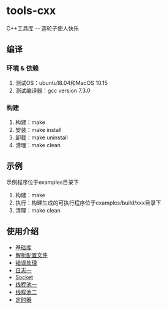 # tools-cxx
C++工具库 -- 造轮子使人快乐

## 编译
### 环境 & 依赖  
1. 测试OS：ubuntu18.04和MacOS 10.15  
2. 测试编译器：gcc version 7.3.0

### 构建  
1. 构建：make  
2. 安装：make install   
3. 卸载：make uninstall  
4. 清理：make clean

## 示例  
示例程序位于examples目录下  
1. 构建：make  
2. 执行：构建生成的可执行程序位于examples/build/xxx目录下  
3. 清理：make clean

## 使用介绍
* [基础库](/tools/base/README.md)
* [解析配置文件](/tools/config/README.md)  
* [错误处理](/tools/error/README.md)
* [日志一](/tools/log/README.md)
* [Socket](/tools/socket/README.md)
* [线程池一](/tools/threadpool/README.md)
* [线程池二](/tools/threadpool2/README.md)
* [定时器](/tools/timer/README.md)